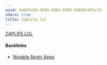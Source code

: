```yaml
---
uuid: 5eb57a2b-db39-436e-9705-59650cdfacf4
share: true
title: Zaplife.lol
---
```

[ZAPLIFE.LOL](https://zaplife.lol/)

#### Backlinks

* [Notable Nostr Apps](/f5a7d558-219b-4d37-9e18-28f749488612)